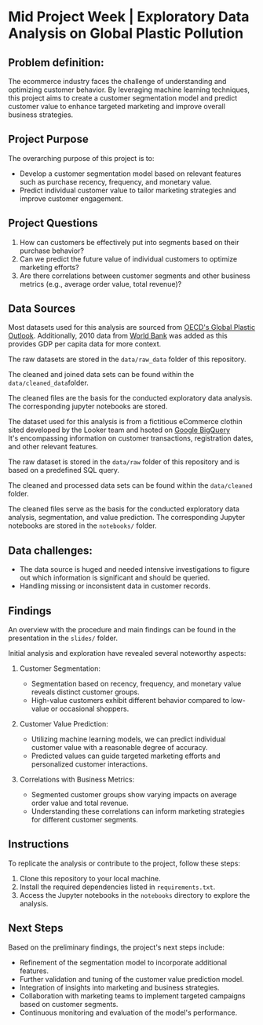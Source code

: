 # Mid Project Week | Exploratory Data Analysis on Global Plastic Pollution

## Problem definition:

The ecommerce industry faces the challenge of understanding and optimizing customer behavior. 
By leveraging machine learning techniques, this project aims to create a customer segmentation model and predict customer value to enhance targeted marketing and improve overall business strategies.

## Project Purpose

The overarching purpose of this project is to:

- Develop a customer segmentation model based on relevant features such as purchase recency, frequency, and monetary value.
- Predict individual customer value to tailor marketing strategies and improve customer engagement.


## Project Questions

1. How can customers be effectively put into segments  based on their purchase behavior?
2. Can we predict the future value of individual customers to optimize marketing efforts?
3. Are there correlations between customer segments and other business metrics (e.g., average order value, total revenue)?


## Data Sources

Most datasets used for this analysis are sourced from [OECD's Global Plastic Outlook](https://console.cloud.google.com/marketplace/product/bigquery-public-data/thelook-ecommerce?hl=de&project=prime-poetry-400408). 
Additionally, 2010 data from [World Bank](https://ourworldindata.org/grapher/per-capita-plastic-waste-vs-gdp-per-capita) was added as this provides GDP per capita data for more context.

The raw datasets are stored in the `data/raw_data` folder of this repository.

The cleaned and joined data sets can be found within the `data/cleaned_data`folder.

The cleaned files are the basis for the conducted exploratory data analysis.
The corresponding jupyter notebooks are stored.

The dataset used for this analysis is from a fictitious eCommerce clothin sited developed by the Looker team and hsoted on [Google BigQuery](https://console.cloud.google.com/marketplace/product/bigquery-public-data/thelook-ecommerce?hl=de&project=prime-poetry-400408)  
It's encompassing information on customer transactions, registration dates, and other relevant features.

The raw dataset is stored in the `data/raw` folder of this repository and is based on a predefined SQL query.

The cleaned and processed data sets can be found within the `data/cleaned` folder.

The cleaned files serve as the basis for the conducted exploratory data analysis, segmentation, and value prediction.
The corresponding Jupyter notebooks are stored in the `notebooks/` folder.


## Data challenges:

- The data source is huged and needed intensive investigations to figure out which information is significant and should be queried.
- Handling missing or inconsistent data in customer records.


## Findings

An overview with the procedure and main findings can be found in the presentation in the `slides/` folder.

Initial analysis and exploration have revealed several noteworthy aspects:

1. Customer Segmentation:
   - Segmentation based on recency, frequency, and monetary value reveals distinct customer groups.
   - High-value customers exhibit different behavior compared to low-value or occasional shoppers.

2. Customer Value Prediction:
   - Utilizing machine learning models, we can predict individual customer value with a reasonable degree of accuracy.
   - Predicted values can guide targeted marketing efforts and personalized customer interactions.

3. Correlations with Business Metrics:
   - Segmented customer groups show varying impacts on average order value and total revenue.
   - Understanding these correlations can inform marketing strategies for different customer segments.



## Instructions


To replicate the analysis or contribute to the project, follow these steps:

1. Clone this repository to your local machine.
2. Install the required dependencies listed in `requirements.txt`.
3. Access the Jupyter notebooks in the `notebooks` directory to explore the analysis.

## Next Steps

Based on the preliminary findings, the project's next steps include:

- Refinement of the segmentation model to incorporate additional features.
- Further validation and tuning of the customer value prediction model.
- Integration of insights into marketing and business strategies.
- Collaboration with marketing teams to implement targeted campaigns based on customer segments.
- Continuous monitoring and evaluation of the model's performance.
